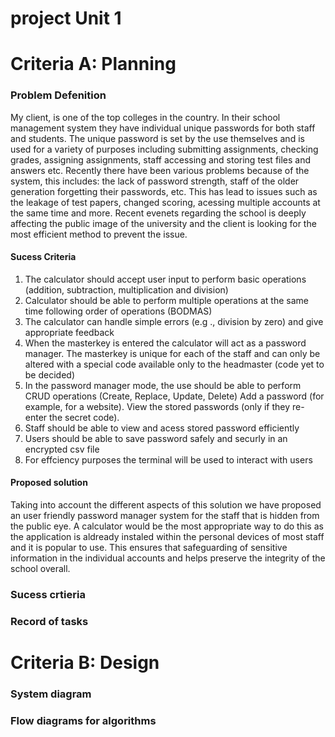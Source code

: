 # project Unit 1 

# Criteria A: Planning 

### Problem Defenition 

My client, is one of the top colleges in the country. In their school management system they have individual unique passwords for both staff and students. The unique password is set by the use themselves and is used for a variety of purposes including submitting assignments, checking grades, assigning assignments, staff accessing and storing test files and answers etc. Recently there have been various problems because of the system, this includes: the lack of password strength, staff of the older generation forgetting their passwords, etc. This has lead to issues such as the leakage of test papers, changed scoring, acessing multiple accounts at the same time and more. Recent evenets regarding the school is deeply affecting the public image of the university and the client is looking for the most efficient method to prevent the issue. 

#### Sucess Criteria 

1. The calculator should accept user input to perform basic operations (addition, subtraction, multiplication and division)
2. Calculator should be able to perform multiple operations at the same time following order of operations (BODMAS)
3. The calculator can handle simple errors (e.g ., division by zero) and give appropriate feedback
4. When the masterkey is entered the calculator will act as a password manager. The masterkey is unique for each of the staff and can only be altered with a special code available only to the headmaster (code yet to be decided) 
5. In the password manager mode, the use should be able to perform CRUD operations (Create, Replace, Update, Delete)
   Add a password (for example, for a website).
   View the stored passwords (only if they re-enter the secret code).
6. Staff should be able to view and acess stored password efficiently
7. Users should be able to save password safely and securly in an encrypted csv file 
8. For effciency purposes the terminal will be used to interact with users

#### Proposed solution 

Taking into account the different aspects of this solution we have proposed an user friendly password manager system for the staff that is hidden from the public eye. A calculator would be the most appropriate way to do this as the application is aldready instaled within the personal devices of most staff and it is popular to use. This ensures that safeguarding of sensitive information in the individual accounts and helps preserve the integrity of the school overall.  

### Sucess crtieria 
### Record of tasks 

# Criteria B: Design
 
### System diagram 
### Flow diagrams for algorithms 
